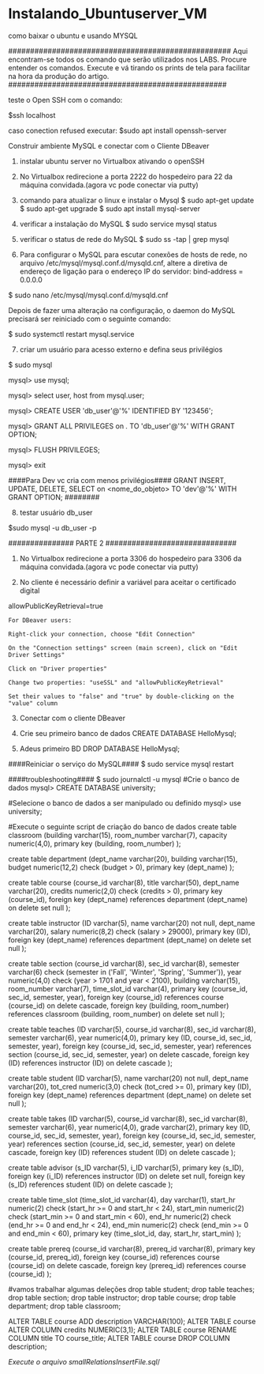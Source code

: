 # Instalando_Ubuntuserver_VM
como baixar o ubuntu e usando MYSQL

###################################################
Aqui encontram-se todos os comando que serão utilizados nos LABS.
Procure entender os comandos.
Execute e vá tirando os prints de tela 
para facilitar na hora da produção do artigo.
##################################################

teste o Open SSH com o comando:

$ssh localhost

caso conection refused executar:
$sudo apt install openssh-server

Construir ambiente MySQL e conectar com o Cliente DBeaver

1. instalar ubuntu server no Virtualbox ativando o openSSH

2. No Virtualbox redirecione a porta 2222 do hospedeiro para 22 da máquina convidada.(agora vc pode conectar via putty)

3. comando para atualizar o linux e instalar o Mysql
$ sudo apt-get update
$ sudo apt-get upgrade
$ sudo apt install mysql-server

4. verificar a instalação do MySQL
$ sudo service mysql status

5. verificar o status de rede do MySQL
$ sudo ss -tap | grep mysql

6. Para configurar o MySQL para escutar conexões de hosts de rede, no arquivo /etc/mysql/mysql.conf.d/mysqld.cnf, altere a diretiva de endereço de ligação para o endereço IP do servidor: bind-address  = 0.0.0.0

$ sudo nano /etc/mysql/mysql.conf.d/mysqld.cnf

Depois de fazer uma alteração na configuração, o daemon do MySQL precisará ser reiniciado com o seguinte comando:

$ sudo systemctl restart mysql.service

7. criar um usuário para acesso externo e defina seus privilégios

$ sudo mysql

mysql> use mysql;

mysql> select user, host from mysql.user;

mysql> CREATE USER 'db_user'@'%' IDENTIFIED BY '123456';

mysql> GRANT ALL PRIVILEGES on *.* TO 'db_user'@'%' WITH GRANT OPTION;

mysql> FLUSH PRIVILEGES;

mysql> exit

####Para Dev vc cria com menos privilégios####
GRANT  INSERT, UPDATE, DELETE, SELECT on <nome_do_objeto> TO 'dev'@'%' WITH GRANT OPTION;
########

8. testar usuário db_user

$sudo mysql -u db_user -p

############### PARTE 2  ##############################

1. No Virtualbox redirecione a porta 3306 do hospedeiro para 3306 da máquina convidada.(agora vc pode conectar via putty)

2. No cliente é necessário definir a variável para aceitar o certificado digital

allowPublicKeyRetrieval=true

    For DBeaver users:

    Right-click your connection, choose "Edit Connection"

    On the "Connection settings" screen (main screen), click on "Edit Driver Settings"

    Click on "Driver properties"

    Change two properties: "useSSL" and "allowPublicKeyRetrieval"

    Set their values to "false" and "true" by double-clicking on the "value" column

3. Conectar com o cliente DBeaver

4. Crie seu primeiro banco de dados
CREATE DATABASE HelloMysql;

5. Adeus primeiro BD
DROP DATABASE HelloMysql;


####Reiniciar o serviço do MySQL####
$ sudo service mysql restart

####troubleshooting####
$ sudo journalctl -u mysql
#Crie o banco de dados
mysql> CREATE DATABASE university;


#Selecione o banco de dados a ser manipulado ou definido
mysql> use university;


#Execute o seguinte script de criação do banco de dados
create table classroom
    (building        varchar(15),
     room_number        varchar(7),
     capacity        numeric(4,0),
     primary key (building, room_number)
    );

create table department
    (dept_name        varchar(20),
     building        varchar(15),
     budget                numeric(12,2) check (budget > 0),
     primary key (dept_name)
    );

create table course
    (course_id        varchar(8),
     title            varchar(50),
     dept_name        varchar(20),
     credits        numeric(2,0) check (credits > 0),
     primary key (course_id),
     foreign key (dept_name) references department (dept_name)
        on delete set null
    );

create table instructor
    (ID            varchar(5),
     name            varchar(20) not null,
     dept_name        varchar(20),
     salary            numeric(8,2) check (salary > 29000),
     primary key (ID),
     foreign key (dept_name) references department (dept_name)
        on delete set null
    );

create table section
    (course_id        varchar(8),
         sec_id            varchar(8),
     semester        varchar(6)
        check (semester in ('Fall', 'Winter', 'Spring', 'Summer')),
     year            numeric(4,0) check (year > 1701 and year < 2100),
     building        varchar(15),
     room_number        varchar(7),
     time_slot_id        varchar(4),
     primary key (course_id, sec_id, semester, year),
     foreign key (course_id) references course (course_id)
        on delete cascade,
     foreign key (building, room_number) references classroom (building, room_number)
        on delete set null
    );

create table teaches
    (ID            varchar(5),
     course_id        varchar(8),
     sec_id            varchar(8),
     semester        varchar(6),
     year            numeric(4,0),
     primary key (ID, course_id, sec_id, semester, year),
     foreign key (course_id, sec_id, semester, year) references section (course_id, sec_id, semester, year)
        on delete cascade,
     foreign key (ID) references instructor (ID)
        on delete cascade
    );

create table student
    (ID            varchar(5),
     name            varchar(20) not null,
     dept_name        varchar(20),
     tot_cred        numeric(3,0) check (tot_cred >= 0),
     primary key (ID),
     foreign key (dept_name) references department (dept_name)
        on delete set null
    );

create table takes
    (ID            varchar(5),
     course_id        varchar(8),
     sec_id            varchar(8),
     semester        varchar(6),
     year            numeric(4,0),
     grade                varchar(2),
     primary key (ID, course_id, sec_id, semester, year),
     foreign key (course_id, sec_id, semester, year) references section (course_id, sec_id, semester, year)
        on delete cascade,
     foreign key (ID) references student (ID)
        on delete cascade
    );

create table advisor
    (s_ID            varchar(5),
     i_ID            varchar(5),
     primary key (s_ID),
     foreign key (i_ID) references instructor (ID)
        on delete set null,
     foreign key (s_ID) references student (ID)
        on delete cascade
    );

create table time_slot
    (time_slot_id        varchar(4),
     day            varchar(1),
     start_hr        numeric(2) check (start_hr >= 0 and start_hr < 24),
     start_min        numeric(2) check (start_min >= 0 and start_min < 60),
     end_hr            numeric(2) check (end_hr >= 0 and end_hr < 24),
     end_min        numeric(2) check (end_min >= 0 and end_min < 60),
     primary key (time_slot_id, day, start_hr, start_min)
    );

create table prereq
    (course_id        varchar(8),
     prereq_id        varchar(8),
     primary key (course_id, prereq_id),
     foreign key (course_id) references course (course_id)
        on delete cascade,
     foreign key (prereq_id) references course (course_id)
    );

#vamos trabalhar algumas deleções
drop table student;
drop table teaches;
drop table section;
drop table instructor;
drop table course;
drop table department;
drop table classroom;

ALTER TABLE course ADD description VARCHAR(100);
ALTER TABLE course ALTER COLUMN credits NUMERIC(3,1);
ALTER TABLE course RENAME COLUMN title TO course_title;
ALTER TABLE course DROP COLUMN description;

*Execute o arquivo smallRelationsInsertFile.sql*/
